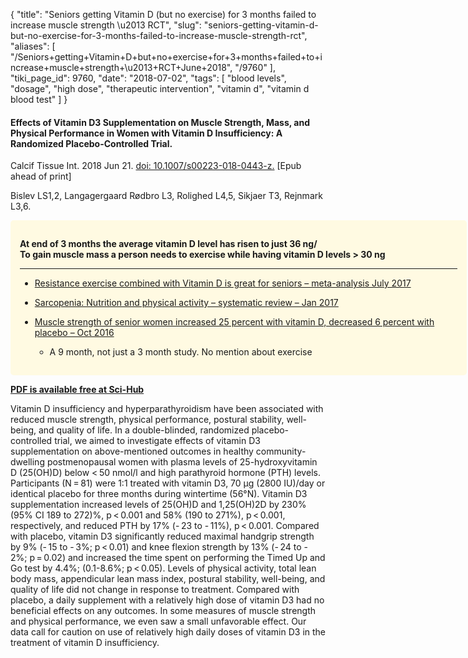 {
    "title": "Seniors getting Vitamin D (but no exercise) for 3 months failed to increase muscle strength \u2013 RCT",
    "slug": "seniors-getting-vitamin-d-but-no-exercise-for-3-months-failed-to-increase-muscle-strength-rct",
    "aliases": [
        "/Seniors+getting+Vitamin+D+but+no+exercise+for+3+months+failed+to+increase+muscle+strength+\u2013+RCT+June+2018",
        "/9760"
    ],
    "tiki_page_id": 9760,
    "date": "2018-07-02",
    "tags": [
        "blood levels",
        "dosage",
        "high dose",
        "therapeutic intervention",
        "vitamin d",
        "vitamin d blood test"
    ]
}


#### Effects of Vitamin D3 Supplementation on Muscle Strength, Mass, and Physical Performance in Women with Vitamin D Insufficiency: A Randomized Placebo-Controlled Trial.

Calcif Tissue Int. 2018 Jun 21. [doi: 10.1007/s00223-018-0443-z.](https://doi.org/10.1007/s00223-018-0443-z.) <span>[Epub ahead of print]</span>

Bislev LS1,2, Langagergaard Rødbro L3, Rolighed L4,5, Sikjaer T3, Rejnmark L3,6.

<div class="border" style="background-color:#FFFAE2;padding:15px;margin:10px 0;border-radius:5px;width:700px">

 **At end of 3 months the average vitamin D level has risen to just 36 ng/  
To gain muscle mass a person needs to exercise while having vitamin D levels > 30 ng** 

---

* [Resistance exercise combined with Vitamin D is great for seniors – meta-analysis July 2017](/posts/resistance-exercise-combined-with-vitamin-d-is-great-for-seniors-meta-analysis)

* [Sarcopenia: Nutrition and physical activity – systematic review – Jan 2017](/posts/sarcopenia-nutrition-and-physical-activity-systematic-review)

* [Muscle strength of senior women increased 25 percent with vitamin D, decreased 6 percent with placebo – Oct 2016](/posts/muscle-strength-of-senior-women-increased-25-percent-with-vitamin-d-decreased-6-percent-with-placebo)

   * A 9 month, not just a 3 month study.  No mention about exercise

</div>

 **[PDF is available free at Sci-Hub](/posts/off-topic-10-ways-to-find-medical-studies-on-the-web)** 

Vitamin D insufficiency and hyperparathyroidism have been associated with reduced muscle strength, physical performance, postural stability, well-being, and quality of life. In a double-blinded, randomized placebo-controlled trial, we aimed to investigate effects of vitamin D3 supplementation on above-mentioned outcomes in healthy community-dwelling postmenopausal women with plasma levels of 25-hydroxyvitamin D (25(OH)D) below < 50 nmol/l and high parathyroid hormone (PTH) levels. Participants (N = 81) were 1:1 treated with vitamin D3, 70 µg (2800 IU)/day or identical placebo for three months during wintertime (56°N). Vitamin D3 supplementation increased levels of 25(OH)D and 1,25(OH)2D by 230% (95% CI 189 to 272)%, p < 0.001 and 58% (190 to 271%), p < 0.001, respectively, and reduced PTH by 17% (- 23 to - 11%), p < 0.001. Compared with placebo, vitamin D3 significantly reduced maximal handgrip strength by 9% (- 15 to - 3%; p < 0.01) and knee flexion strength by 13% (- 24 to - 2%; p = 0.02) and increased the time spent on performing the Timed Up and Go test by 4.4%; (0.1-8.6%; p < 0.05). Levels of physical activity, total lean body mass, appendicular lean mass index, postural stability, well-being, and quality of life did not change in response to treatment. Compared with placebo, a daily supplement with a relatively high dose of vitamin D3 had no beneficial effects on any outcomes. In some measures of muscle strength and physical performance, we even saw a small unfavorable effect. Our data call for caution on use of relatively high daily doses of vitamin D3 in the treatment of vitamin D insufficiency.